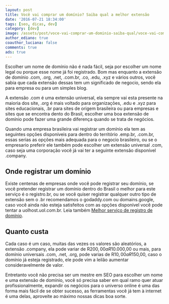 ```yaml
---
layout: post
title: Você vai comprar um domínio? Saiba qual a melhor extensão
date: '2016-07-21 18:34:00'
tags: [seo, dicas, dev]
category: [dev]
image: /assets/post/voce-vai-comprar-um-dominio-saiba-qual/voce-vai-comprar-um-dominio-saiba-qual.jpg
author_ediano: true
coauthor_luciana: false
comments: true
ads: true
---
```


Escolher um nome de domínio não é nada fácil, seja por escolher um nome legal ou porque esse nome já foi registrado. Bom mas enquanto a extensão de domínio .com, .org, .net, .com.br, .co, .edu, .xyz e vários outros, você sabia que cada extensão dessas tem um significado de negocio, sendo ela para empresa ou para um simples blog.

A extensão .com é uma extensão universal, ela sempre vai esta presente na maioria dos site, .org é mais voltado para organizações, .edu e .xyz para sites educacionais, .br para sites de origem brasileira ou para empresas e sites que se encontra dento do Brasil, escolher uma boa extensão de domínio pode fazer uma grande diferença quando se trata de negócios.

Quando uma empresa brasileira vai registrar um domínio ela tem as seguintes opções disponíveis para dentro do território .emp.br, .com.br, essas serias as opções mais adequada para o negocio brasileiro, ou se o empresario preferir ele também pode escolher um extensão universal .com, caso seja uma corporação você já vai ter a seguinte extensão disponível .company.

## Onde registrar um domínio
Existe centenas de empresas onde você pode registrar seu domínio, se você pretender registrar um domínio dentro do Brasil o melhor para este serviço é o registro.br, ou se você quiser registrar qualquer outro tipo de extensão sem o .br recomendamos o godaddy.com ou domains.google, caso você ainda não esteja satisfeitos com as opções disponível você pode tentar a uolhost.uol.com.br. Leia também <a href="http://www.insideblock.com/post/melhor-servico-de-registro-de-dominio.html" target="_blank" class="external-link">Melhor serviço de registro de domínio</a>.

## Quanto custa
Cada caso é um caso, muitas das vezes os valores são aleatórios, a extensão .company, ela pode variar de R$200,00 a R$10.000,00 ou mais, para domínio universais .com, .net, .org, pode varias de R$10,00 a R$150,00, caso o domínio já esteja registrado, ele pode vim a leilão aumentar consideravelmente de valor.

Entretanto você não precisa ser um mestre em SEO para escolher um nome e uma extensão de domínio, você só precisa saber em qual ramo quer atuar profissionalmente, expandir os negócios para o universo online é uma das forma mais fácil de se obter sucesso, as ferramentas você já tem à internet é uma delas, aproveite ao máximo nossas dicas boa sorte.